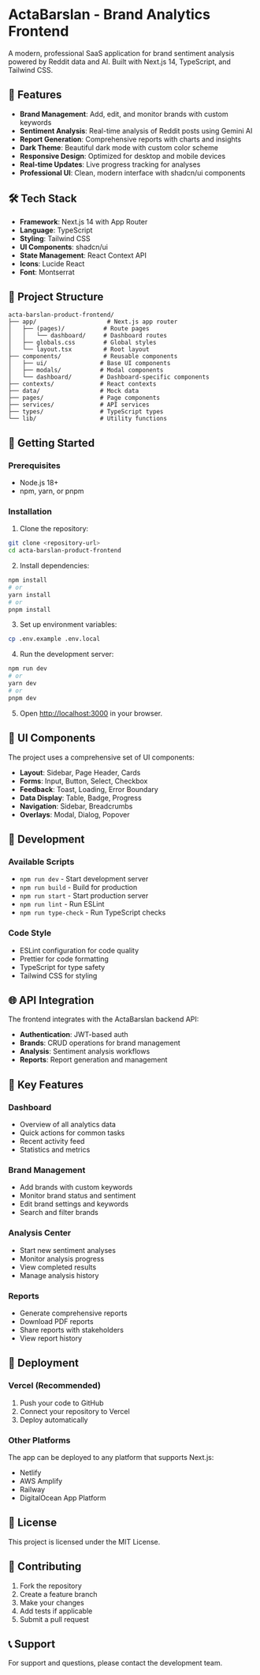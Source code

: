 # ActaBarslan - Brand Analytics Frontend

A modern, professional SaaS application for brand sentiment analysis powered by Reddit data and AI. Built with Next.js 14, TypeScript, and Tailwind CSS.

## 🚀 Features

-  **Brand Management**: Add, edit, and monitor brands with custom keywords
-  **Sentiment Analysis**: Real-time analysis of Reddit posts using Gemini AI
-  **Report Generation**: Comprehensive reports with charts and insights
-  **Dark Theme**: Beautiful dark mode with custom color scheme
-  **Responsive Design**: Optimized for desktop and mobile devices
-  **Real-time Updates**: Live progress tracking for analyses
-  **Professional UI**: Clean, modern interface with shadcn/ui components

## 🛠️ Tech Stack

-  **Framework**: Next.js 14 with App Router
-  **Language**: TypeScript
-  **Styling**: Tailwind CSS
-  **UI Components**: shadcn/ui
-  **State Management**: React Context API
-  **Icons**: Lucide React
-  **Font**: Montserrat

## 📁 Project Structure

```
acta-barslan-product-frontend/
├── app/                    # Next.js app router
│   ├── (pages)/           # Route pages
│   │   └── dashboard/     # Dashboard routes
│   ├── globals.css        # Global styles
│   └── layout.tsx         # Root layout
├── components/            # Reusable components
│   ├── ui/               # Base UI components
│   ├── modals/           # Modal components
│   └── dashboard/        # Dashboard-specific components
├── contexts/             # React contexts
├── data/                 # Mock data
├── pages/                # Page components
├── services/             # API services
├── types/                # TypeScript types
└── lib/                  # Utility functions
```

## 🚀 Getting Started

### Prerequisites

-  Node.js 18+
-  npm, yarn, or pnpm

### Installation

1. Clone the repository:

```bash
git clone <repository-url>
cd acta-barslan-product-frontend
```

2. Install dependencies:

```bash
npm install
# or
yarn install
# or
pnpm install
```

3. Set up environment variables:

```bash
cp .env.example .env.local
```

4. Run the development server:

```bash
npm run dev
# or
yarn dev
# or
pnpm dev
```

5. Open [http://localhost:3000](http://localhost:3000) in your browser.

## 🎨 UI Components

The project uses a comprehensive set of UI components:

-  **Layout**: Sidebar, Page Header, Cards
-  **Forms**: Input, Button, Select, Checkbox
-  **Feedback**: Toast, Loading, Error Boundary
-  **Data Display**: Table, Badge, Progress
-  **Navigation**: Sidebar, Breadcrumbs
-  **Overlays**: Modal, Dialog, Popover

## 🔧 Development

### Available Scripts

-  `npm run dev` - Start development server
-  `npm run build` - Build for production
-  `npm run start` - Start production server
-  `npm run lint` - Run ESLint
-  `npm run type-check` - Run TypeScript checks

### Code Style

-  ESLint configuration for code quality
-  Prettier for code formatting
-  TypeScript for type safety
-  Tailwind CSS for styling

## 🌐 API Integration

The frontend integrates with the ActaBarslan backend API:

-  **Authentication**: JWT-based auth
-  **Brands**: CRUD operations for brand management
-  **Analysis**: Sentiment analysis workflows
-  **Reports**: Report generation and management

## 🎯 Key Features

### Dashboard

-  Overview of all analytics data
-  Quick actions for common tasks
-  Recent activity feed
-  Statistics and metrics

### Brand Management

-  Add brands with custom keywords
-  Monitor brand status and sentiment
-  Edit brand settings and keywords
-  Search and filter brands

### Analysis Center

-  Start new sentiment analyses
-  Monitor analysis progress
-  View completed results
-  Manage analysis history

### Reports

-  Generate comprehensive reports
-  Download PDF reports
-  Share reports with stakeholders
-  View report history

## 🚀 Deployment

### Vercel (Recommended)

1. Push your code to GitHub
2. Connect your repository to Vercel
3. Deploy automatically

### Other Platforms

The app can be deployed to any platform that supports Next.js:

-  Netlify
-  AWS Amplify
-  Railway
-  DigitalOcean App Platform

## 📝 License

This project is licensed under the MIT License.

## 🤝 Contributing

1. Fork the repository
2. Create a feature branch
3. Make your changes
4. Add tests if applicable
5. Submit a pull request

## 📞 Support

For support and questions, please contact the development team.
